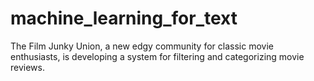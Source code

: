 # machine_learning_for_text

The Film Junky Union, a new edgy community for classic movie enthusiasts, is developing a system for filtering and categorizing movie reviews.
